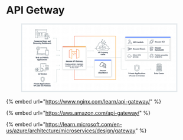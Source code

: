 # API Getway

<figure><img src="../.gitbook/assets/image.png" alt=""><figcaption></figcaption></figure>

{% embed url="https://www.nginx.com/learn/api-gateway/" %}

{% embed url="https://aws.amazon.com/api-gateway/" %}

{% embed url="https://learn.microsoft.com/en-us/azure/architecture/microservices/design/gateway" %}
